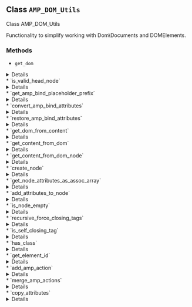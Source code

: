 ## Class `AMP_DOM_Utils`

Class AMP_DOM_Utils

Functionality to simplify working with Dom\Documents and DOMElements.

### Methods
* `get_dom`

<details>

```php
static public get_dom( $document, $encoding = null )
```

Return a valid Dom\Document representing HTML document passed as a parameter.


</details>
* `is_valid_head_node`

<details>

```php
static public is_valid_head_node( \DOMNode $node )
```

Determine whether a node can be in the head.


</details>
* `get_amp_bind_placeholder_prefix`

<details>

```php
static public get_amp_bind_placeholder_prefix()
```

Get attribute prefix for converted amp-bind attributes.

This contains a random string to prevent HTML content containing this data- attribute originally from being mutated to contain an amp-bind attribute when attributes are restored.


</details>
* `convert_amp_bind_attributes`

<details>

```php
static public convert_amp_bind_attributes( $html )
```

Replace AMP binding attributes with something that libxml can parse (as HTML5 data-* attributes).

This is necessary because attributes in square brackets are not understood in PHP and get dropped with an error raised: &gt; Warning: DOMDocument::loadHTML(): error parsing attribute name This is a reciprocal function of AMP_DOM_Utils::restore_amp_bind_attributes().


</details>
* `restore_amp_bind_attributes`

<details>

```php
static public restore_amp_bind_attributes( $html )
```

Convert AMP bind-attributes back to their original syntax.

This is a reciprocal function of AMP_DOM_Utils::convert_amp_bind_attributes().


</details>
* `get_dom_from_content`

<details>

```php
static public get_dom_from_content( $content, $encoding = null )
```

Return a valid Dom\Document representing arbitrary HTML content passed as a parameter.


</details>
* `get_content_from_dom`

<details>

```php
static public get_content_from_dom( Document $dom )
```

Return valid HTML *body* content extracted from the Dom\Document passed as a parameter.


</details>
* `get_content_from_dom_node`

<details>

```php
static public get_content_from_dom_node( Document $dom, $node )
```

Return valid HTML content extracted from the DOMNode passed as a parameter.


</details>
* `create_node`

<details>

```php
static public create_node( Document $dom, $tag, $attributes )
```

Create a new node w/attributes (a DOMElement) and add to the passed Dom\Document.


</details>
* `get_node_attributes_as_assoc_array`

<details>

```php
static public get_node_attributes_as_assoc_array( $node )
```

Extract a DOMElement node&#039;s HTML element attributes and return as an array.


</details>
* `add_attributes_to_node`

<details>

```php
static public add_attributes_to_node( $node, $attributes )
```

Add one or more HTML element attributes to a node&#039;s DOMElement.


</details>
* `is_node_empty`

<details>

```php
static public is_node_empty( $node )
```

Determines if a DOMElement&#039;s node is empty or not.

.


</details>
* `recursive_force_closing_tags`

<details>

```php
static public recursive_force_closing_tags( $dom, $node = null )
```

Forces HTML element closing tags given a Dom\Document and optional DOMElement


</details>
* `is_self_closing_tag`

<details>

```php
static private is_self_closing_tag( $tag )
```

Determines if an HTML element tag is validly a self-closing tag per W3C HTML5 specs.


</details>
* `has_class`

<details>

```php
static public has_class( \DOMElement $element, $class )
```

Check whether a given element has a specific class.


</details>
* `get_element_id`

<details>

```php
static public get_element_id( $element, $prefix = 'amp-wp-id' )
```

Get the ID for an element.

If the element does not have an ID, create one first.


</details>
* `add_amp_action`

<details>

```php
static public add_amp_action( \DOMElement $element, $event, $action )
```

Register an AMP action to an event on a given element.

If the element already contains one or more events or actions, the method will assemble them in a smart way.


</details>
* `merge_amp_actions`

<details>

```php
static public merge_amp_actions( $first, $second )
```

Merge two sets of AMP events &amp; actions.


</details>
* `copy_attributes`

<details>

```php
static public copy_attributes( $attributes, \DOMElement $from, \DOMElement $to, $default_separator = ',' )
```

Copy one or more attributes from one element to the other.


</details>
